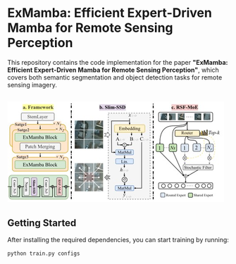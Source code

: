 # ExMamba: Efficient Expert-Driven Mamba for Remote Sensing Perception

This repository contains the code implementation for the paper **"ExMamba: Efficient Expert-Driven Mamba for Remote Sensing Perception"**, which covers both semantic segmentation and object detection tasks for remote sensing imagery.

![Framework Illustration](framework.jpg)
---

## Getting Started

After installing the required dependencies, you can start training by running:

```bash
python train.py configs

